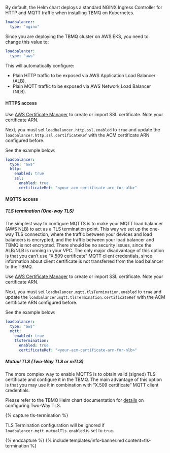 By default, the Helm chart deploys a standard NGINX Ingress Controller for HTTP and MQTT traffic when installing TBMQ on Kubernetes.

```yaml
loadbalancer:
  type: "nginx"
```

Since you are deploying the TBMQ cluster on AWS EKS, you need to change this value to:

```yaml
loadbalancer:
  type: "aws"
```

This will automatically configure:

- Plain HTTP traffic to be exposed via AWS Application Load Balancer (ALB).
- Plain MQTT traffic to be exposed via AWS Network Load Balancer (NLB).

#### HTTPS access

Use [AWS Certificate Manager](https://aws.amazon.com/certificate-manager/) to create or import SSL certificate. Note your certificate ARN.

Next, you must set `loadbalancer.http.ssl.enabled` to `true`
and update the `loadbalancer.http.ssl.certificateRef` with the ACM certificate ARN configured before.

See the example below:

```yaml
loadbalancer:
  type: "aws"
  http:
    enabled: true
    ssl:
      enabled: true
      certificateRef: "<your-acm-certificate-arn-for-alb>"
```

#### MQTTS access

##### TLS termination (One-way TLS)

The simplest way to configure MQTTS is to make your MQTT load balancer (AWS NLB) to act as a TLS termination point.
This way we set up the one-way TLS connection, where the traffic between your devices and load balancers is encrypted, and the traffic between your load balancer and TBMQ is not encrypted.
There should be no security issues, since the ALB/NLB is running in your VPC.
The only major disadvantage of this option is that you can’t use “X.509 certificate” MQTT client credentials,
since information about client certificate is not transferred from the load balancer to the TBMQ.

Use [AWS Certificate Manager](https://aws.amazon.com/certificate-manager/) to create or import SSL certificate. Note your certificate ARN.

Next, you must set `loadbalancer.mqtt.tlsTermination.enabled` to `true`
and update the `loadbalancer.mqtt.tlsTermination.certificateRef` with the ACM certificate ARN configured before.

See the example below:

```yaml
loadbalancer:
  type: "aws"
  mqtt:
    enabled: true
    tlsTermination:
      enabled: true
      certificateRef: "<your-acm-certificate-arn-for-nlb>"
```

##### Mutual TLS (Two-Way TLS or mTLS)

The more complex way to enable MQTTS is to obtain valid (signed) TLS certificate and configure it in the TBMQ.
The main advantage of this option is that you may use it in combination with “X.509 certificate” MQTT client credentials.

Please refer to the TBMQ Helm chart documentation for [details](https://artifacthub.io/packages/helm/tbmq-helm-chart/tbmq-cluster#configuring-mutual-tls-mtls-for-mqtt) on configuring Two-Way TLS.

{% capture tls-termination %}

TLS Termination configuration will be ignored if `loadbalancer.mqtt.mutualTls.enabled` is set to `true`.

{% endcapture %}
{% include templates/info-banner.md content=tls-termination %}
